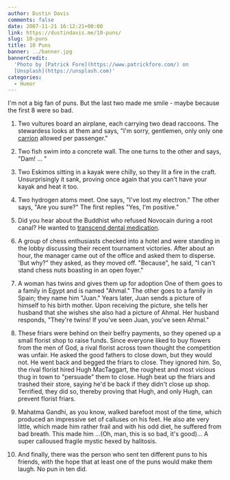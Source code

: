 ```yaml
---
author: Dustin Davis
comments: false
date: 2007-11-21 16:12:21+00:00
link: https://dustindavis.me/10-puns/
slug: 10-puns
title: 10 Puns
banner: ../banner.jpg
bannerCredit:
  'Photo by [Patrick Fore](https://www.patrickfore.com/) on
  [Unsplash](https://unsplash.com)'
categories:
  - Humor
---
```


I'm not a big fan of puns. But the last two made me smile - maybe because the
first 8 were so bad.

1. Two vultures board an airplane, each carrying two dead raccoons. The
   stewardess looks at them and says, "I'm sorry, gentlemen, only only one
   [carrion](http://www.answers.com/main/ntquery?gwp=13&s=carrion) allowed per
   passenger."

2. Two fish swim into a concrete wall. The one turns to the other and says,
   "Dam! ... "

3. Two Eskimos sitting in a kayak were chilly, so they lit a fire in the craft.
   Unsurprisingly it sank, proving once again that you can't have your kayak and
   heat it too.

4. Two hydrogen atoms meet. One says, "I've lost my electron." The other says,
   "Are you sure?" The first replies "Yes, I'm positive."

5. Did you hear about the Buddhist who refused Novocain during a root canal? He
   wanted to
   [transcend dental medication](http://en.wikipedia.org/wiki/Transcendental_Meditation).

6. A group of chess enthusiasts checked into a hotel and were standing in the
   lobby discussing their recent tournament victories. After about an hour, the
   manager came out of the office and asked them to disperse. 'But why?" they
   asked, as they moved off. "Because", he said, "I can't stand chess nuts
   boasting in an open foyer."

7. A woman has twins and gives them up for adoption One of them goes to a family
   in Egypt and is named "Ahmal." The other goes to a family in Spain; they name
   him "Juan." Years later, Juan sends a picture of himself to his birth mother.
   Upon receiving the picture, she tells her husband that she wishes she also
   had a picture of Ahmal. Her husband responds, "They're twins! If you've seen
   Juan, you've seen Ahmal."

8. These friars were behind on their belfry payments, so they opened up a small
   florist shop to raise funds. Since everyone liked to buy flowers from the men
   of God, a rival florist across town thought the competition was unfair. He
   asked the good fathers to close down, but they would not. He went back and
   begged the friars to close. They ignored him. So, the rival florist hired
   Hugh MacTaggart, the roughest and most vicious thug in town to "persuade"
   them to close. Hugh beat up the friars and trashed their store, saying he'd
   be back if they didn't close up shop. Terrified, they did so, thereby proving
   that Hugh, and only Hugh, can prevent florist friars.

9. Mahatma Gandhi, as you know, walked barefoot most of the time, which produced
   an impressive set of calluses on his feet. He also ate very little, which
   made him rather frail and with his odd diet, he suffered from bad breath.
   This made him ...(Oh, man, this is so bad, it's good)... A super calloused
   fragile mystic hexed by halitosis.

10. And finally, there was the person who sent ten different puns to his
    friends, with the hope that at least one of the puns would make them laugh.
    No pun in ten did.
